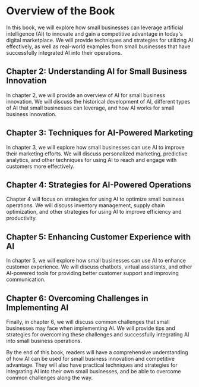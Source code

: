 Overview of the Book
=============================================

In this book, we will explore how small businesses can leverage artificial intelligence (AI) to innovate and gain a competitive advantage in today's digital marketplace. We will provide techniques and strategies for utilizing AI effectively, as well as real-world examples from small businesses that have successfully integrated AI into their operations.

Chapter 2: Understanding AI for Small Business Innovation
---------------------------------------------------------

In chapter 2, we will provide an overview of AI for small business innovation. We will discuss the historical development of AI, different types of AI that small businesses can leverage, and how AI works for small business innovation.

Chapter 3: Techniques for AI-Powered Marketing
----------------------------------------------

In chapter 3, we will explore how small businesses can use AI to improve their marketing efforts. We will discuss personalized marketing, predictive analytics, and other techniques for using AI to reach and engage with customers more effectively.

Chapter 4: Strategies for AI-Powered Operations
-----------------------------------------------

Chapter 4 will focus on strategies for using AI to optimize small business operations. We will discuss inventory management, supply chain optimization, and other strategies for using AI to improve efficiency and productivity.

Chapter 5: Enhancing Customer Experience with AI
------------------------------------------------

In chapter 5, we will explore how small businesses can use AI to enhance customer experience. We will discuss chatbots, virtual assistants, and other AI-powered tools for providing better customer support and improving communication.

Chapter 6: Overcoming Challenges in Implementing AI
---------------------------------------------------

Finally, in chapter 6, we will discuss common challenges that small businesses may face when implementing AI. We will provide tips and strategies for overcoming these challenges and successfully integrating AI into small business operations.

By the end of this book, readers will have a comprehensive understanding of how AI can be used for small business innovation and competitive advantage. They will also have practical techniques and strategies for integrating AI into their own small businesses, and be able to overcome common challenges along the way.

